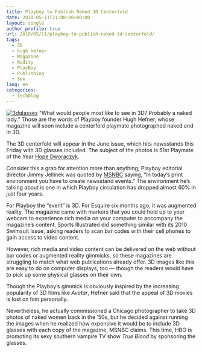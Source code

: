 ```yaml
---
title: Playboy to Publish Naked 3D Centerfold
date: 2010-05-11T21:08:00+00:00
layout: single
author_profile: true
url: 2010/05/11/playboy-to-publish-naked-3d-centerfold/
tags:
  - 3D
  - hugh hefner
  - Magazine
  - Nudity
  - PlayBoy
  - Publishing
  - Sex
lang: en
categories: 
  - techblog
---
```

[![3dglasses](http://lh5.ggpht.com/_vaUVXcmC3OI/S-nARMRnA0I/AAAAAAAACL8/NphAlGPuxcs/3dglasses_thumb%5B1%5D.jpg?imgmax=800 "3dglasses")](http://lh4.ggpht.com/_vaUVXcmC3OI/S-nAO5WXu8I/AAAAAAAACL4/Myi2AqvJRV8/s1600-h/3dglasses%5B3%5D.jpg) “What would people most like to see in 3D? Probably a naked lady.” Those are the words of Playboy founder Hugh Hefner, whose magazine will soon include a centerfold playmate photographed naked and in 3D. 

The 3D centerfold will appear in the June issue, which hits newsstands this Friday with 3D glasses included. The subject of the photos is 51st Playmate of the Year [Hope Dworaczyk](http://en.wikipedia.org/wiki/Hope_Dworaczyk). 

Consider this a grab for attention more than anything; Playboy editorial director Jimmy Jellinek was quoted by [MSNBC](http://today.msnbc.msn.com/id/37081730/ns/today-entertainment/) saying, “In today’s print environment you have to create newsstand events.” The environment he’s talking about is one in which Playboy circulation has dropped almost 60% in just four years. 

For Playboy the “event” is 3D. For Esquire six months ago, it was augmented reality. The magazine came with markers that you could hold up to your webcam to experience rich media on your computer to accompany the magazine’s content. Sports Illustrated did something similar with its 2010 Swimsuit Issue, asking readers to scan bar codes with their cell phones to gain access to video content. 

However, rich media and video content can be delivered on the web without bar codes or augmented reality gimmicks, so these magazines are struggling to match what web publications already offer. 3D images like this are easy to do on computer displays, too — though the readers would have to pick up some physical glasses on their own. 

Though the Playboy’s gimmick is obviously inspired by the increasing popularity of 3D films like _Avatar_, Hefner said that the appeal of 3D movies is lost on him personally. 

Nevertheless, he actually commissioned a Chicago photographer to take 3D photos of naked women back in the ’50s, but he decided against running the images when he realized how expensive it would be to include 3D glasses with each copy of the magazine, MSNBC claims. This time, HBO is promoting its sexy southern vampire TV show _True Blood_ by sponsoring the glasses.
